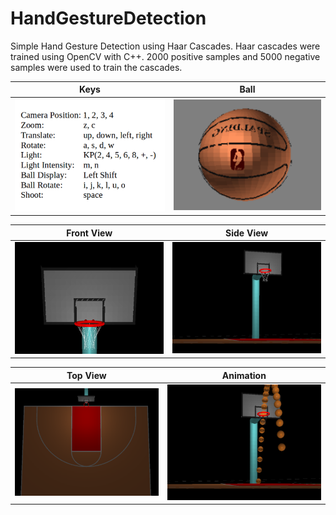 # HandGestureDetection
Simple Hand Gesture Detection using Haar Cascades. Haar cascades were trained using OpenCV with C++. 2000 positive samples and 5000 negative samples were used to train the cascades.

  Keys                     |  Ball
:-------------------------:|:-------------------------:
<img src="https://github.com/Sandeep-777/BasketBallCourt/blob/master/sample_images/key.png" width="400">  |  <img src="https://github.com/Sandeep-777/BasketBallCourt/blob/master/sample_images/ball.png" width="400"> 

 Front View	           |  Side View
:-------------------------:|:-------------------------:
<img src="https://github.com/Sandeep-777/BasketBallCourt/blob/master/sample_images/front.png" width="400">  |  <img src="https://github.com/Sandeep-777/BasketBallCourt/blob/master/sample_images/side.png" width="400">


 Top View                  |  Animation
:-------------------------:|:-------------------------:
<img src="https://github.com/Sandeep-777/BasketBallCourt/blob/master/sample_images/top.png" width="400"> | <img src="https://github.com/Sandeep-777/BasketBallCourt/blob/master/sample_images/animate.png" width="400">

